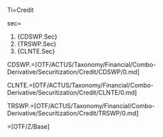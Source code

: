 Ti=Credit

sec=<ol><li>{CDSWP.Sec}</li><li>{TRSWP.Sec}<li>{CLNTE.Sec}</li></li></ol>

CDSWP.=[OTF/ACTUS/Taxonomy/Financial/Combo-Derivative/Securitization/Credit/CDSWP/0.md]

CLNTE.=[OTF/ACTUS/Taxonomy/Financial/Combo-Derivative/Securitization/Credit/CLNTE/0.md]

TRSWP.=[OTF/ACTUS/Taxonomy/Financial/Combo-Derivative/Securitization/Credit/TRSWP/0.md]

=[OTF/Z/Base]